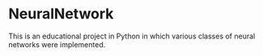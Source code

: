 # NeuralNetwork

This is an educational project in Python in which various classes of neural networks were implemented.
